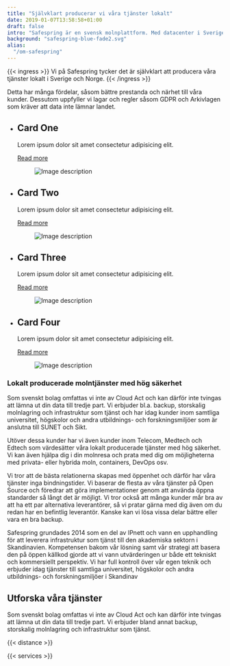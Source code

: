 ```yaml
---
title: "Självklart producerar vi våra tjänster lokalt"
date: 2019-01-07T13:58:58+01:00
draft: false
intro: "Safespring är en svensk molnplattform. Med datacenter i Sverige håller du din data inom landets gränser."
background: "safespring-blue-fade2.svg"
alias:
  "/om-safespring"
---
```


{{< ingress >}} 
Vi på Safespring tycker det är självklart att producera våra tjänster lokalt i Sverige och Norge. 
{{< /ingress >}}

Detta har många fördelar, såsom bättre prestanda och närhet till våra kunder. Dessutom uppfyller vi lagar och regler såsom GDPR och Arkivlagen som kräver att data inte lämnar landet.

<main>
  <ul id="cards">
    <li class="card" id="card_1">
      <div class="card__content">
        <div>
          <h2>Card One</h2>
          <p>Lorem ipsum dolor sit amet consectetur adipisicing elit.</p>
          <p><a href="#top" class="btn btn--accent">Read more</a></p>
        </div>
        <figure>
          <img src="https://codyhouse.co/demo-tutorials/stacking-cards/assets/img/img-1.jpg" alt="Image description">
        </figure>
      </div>
    </li>
    <li class="card" id="card_2">
      <div class="card__content">
        <div>
          <h2>Card Two</h2>
          <p>Lorem ipsum dolor sit amet consectetur adipisicing elit.</p>
          <p><a href="#top" class="btn btn--accent">Read more</a></p>
        </div>
        <figure>
          <img src="https://codyhouse.co/demo-tutorials/stacking-cards/assets/img/img-2.jpg" alt="Image description">
        </figure>
      </div>
    </li>
    <li class="card" id="card_3">
      <div class="card__content">
        <div>
          <h2>Card Three</h2>
          <p>Lorem ipsum dolor sit amet consectetur adipisicing elit.</p>
          <p><a href="#top" class="btn btn--accent">Read more</a></p>
        </div>
        <figure>
          <img src="https://codyhouse.co/demo-tutorials/stacking-cards/assets/img/img-3.jpg" alt="Image description">
        </figure>
      </div>
    </li>
    <li class="card" id="card_4">
      <div class="card__content">
        <div>
          <h2>Card Four</h2>
          <p>Lorem ipsum dolor sit amet consectetur adipisicing elit.</p>
          <p><a href="#top" class="btn btn--accent">Read more</a></p>
        </div>
        <figure>
          <img src="https://codyhouse.co/demo-tutorials/stacking-cards/assets/img/img-2.jpg" alt="Image description">
        </figure>
      </div>
    </li>
  </ul>
</main>
<style>
:root {
  --card-height: 40vw;
  --card-margin: 4vw;
  --card-top-offset: 1em;
  --numcards: 4;
  --outline-width: 0px;
}

#cards {
  padding-bottom: calc(var(--numcards) * var(--card-top-offset)); /* Make place at bottom, as items will slide to that position*/
  margin-bottom: var(--card-margin); /* Don't include the --card-margin in padding, as that will affect the scroll-timeline*/
}

#card_1 {
  --index: 1;
}

#card_2 {
  --index: 2;
}

#card_3 {
  --index: 3;
}

#card_4 {
  --index: 4;
}

.card {
  position: sticky;
  top: 0;
  padding-top: calc(var(--index) * var(--card-top-offset));
}

@supports (animation-timeline: works) {

  @scroll-timeline cards-element-scrolls-in-body {
    source: selector(body);
    scroll-offsets:
      /* Start when the start edge touches the top of the scrollport */
      selector(#cards) start 1,
      /* End when the start edge touches the start of the scrollport */
      selector(#cards) start 0
    ;
    start: selector(#cards) start 1; /* Start when the start edge touches the top of the scrollport */
    end: selector(#cards) start 0; /* End when the start edge touches the start of the scrollport */
    time-range: 4s;
  }

  .card {
    --index0: calc(var(--index) - 1); /* 0-based index */
    --reverse-index: calc(var(--numcards) - var(--index0)); /* reverse index */
    --reverse-index0: calc(var(--reverse-index) - 1); /* 0-based reverse index */
  }
  
  .card__content {
    transform-origin: 50% 0%;
    will-change: transform;

    --duration: calc(var(--reverse-index0) * 1s);
    --delay: calc(var(--index0) * 1s);

    animation: var(--duration) linear scale var(--delay) forwards;
    animation-timeline: cards-element-scrolls-in-body;
  }

  @keyframes scale {
    to {
      transform:
        scale(calc(
          1.1
          -
          calc(0.1 * var(--reverse-index))
        ));
    }
  }
}

#cards {
  list-style: none;
  outline: calc(var(--outline-width) * 10) solid blue;
  
  display: grid;
  grid-template-columns: 1fr;
  grid-template-rows: repeat(var(--numcards), var(--card-height));
  gap: var(--card-margin);
}

.card {
  outline: var(--outline-width) solid hotpink;
}

.card__content {
  box-shadow: 0 0.2em 1em rgba(0, 0, 0, 0.1), 0 1em 2em rgba(0, 0, 0, 0.1);
  background: rgb(255, 255, 255);
  color: rgb(10, 5, 7);
  border-radius: 1em;
  overflow: hidden;

  display: grid;
  grid-template-areas: "text img";
  grid-template-columns: 1fr 1fr;
  grid-template-rows: auto;

  align-items: stretch;
  outline: var(--outline-width) solid lime;
}

.card__content > div {
  grid-area: text;
  width: 80%;
  place-self: center;
  text-align: left;

  display: grid;
  gap: 1em;
  place-items: start;
}

.card__content > figure {
  grid-area: img;
  overflow: hidden;
}

.card__content > figure > img {
  width: 100%;
  height: 100%;
  object-fit: cover;
}
</style>

### Lokalt producerade molntjänster med hög säkerhet

Som svenskt bolag omfattas vi inte av Cloud Act och kan därför inte tvingas att lämna ut din data till tredje part. Vi erbjuder bl.a. backup, storskalig molnlagring och infrastruktur som tjänst och har idag kunder inom samtliga universitet, högskolor och andra utbildnings- och forskningsmiljöer som är anslutna till SUNET och Sikt.

Utöver dessa kunder har vi även kunder inom Telecom, Medtech och Edtech som värdesätter våra lokalt producerade tjänster med hög säkerhet. Vi kan även hjälpa dig i din molnresa och prata med dig om möjligheterna med privata- eller hybrida moln, containers, DevOps osv.

Vi tror att de bästa relationerna skapas med öppenhet och därför har våra tjänster inga bindningstider. Vi baserar de flesta av våra tjänster på Open Source och föredrar att göra implementationer genom att använda öppna standarder så långt det är möjligt. Vi tror också att många kunder mår bra av att ha ett par alternativa leverantörer, så vi pratar gärna med dig även om du redan har en befintlig leverantör. Kanske kan vi lösa vissa delar bättre eller vara en bra backup.

Safespring grundades 2014 som en del av IPnett och vann en upphandling för att leverera infrastruktur som tjänst till den akademiska sektorn i Skandinavien. Kompetensen bakom vår lösning samt vår strategi att basera den på öppen källkod gjorde att vi vann utvärderingen ur både ett tekniskt och kommersiellt perspektiv. Vi har full kontroll över vår egen teknik och erbjuder idag tjänster till samtliga universitet, högskolor och andra utbildnings- och forskningsmiljöer i Skandinav

## Utforska våra tjänster
Som svenskt bolag omfattas vi inte av Cloud Act och kan därför inte tvingas att lämna ut din data till tredje part. Vi erbjuder bland annat backup, storskalig molnlagring och infrastruktur som tjänst.


{{< distance >}}

{{< services >}}